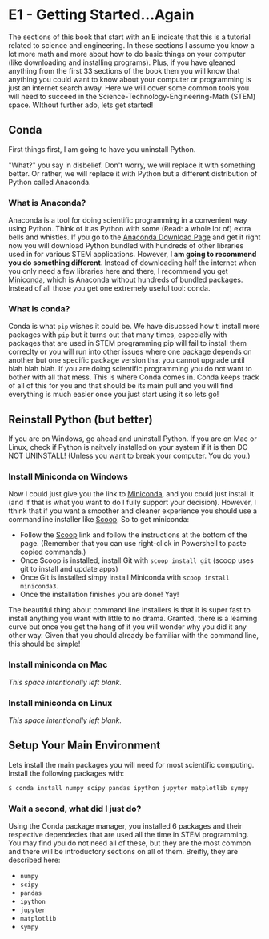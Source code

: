 # E1 - Getting Started...Again

<!--How much math should they know?-->

The sections of this book that start with an E indicate that this is a tutorial related to science and engineering. In these sections I assume you know a lot more math and more about how to do basic things on your computer (like downloading and installing programs). Plus, if you have gleaned anything from the first 33 sections of the book then you will know that anything you could want to know about your computer or programming is just an internet search away. Here we will cover some common tools you will need to succeed in the Science-Technology-Engineering-Math (STEM) space. WIthout further ado, lets get started!

## Conda

First things first, I am going to have you uninstall Python. 

"What?" you say in disbelief. Don't worry, we will replace it with something better. Or rather, we will replace it with Python but a different distribution of Python called Anaconda.

### What is Anaconda?

Anaconda is a tool for doing scientific programming in a convenient way using Python. Think of it as Python with some (Read: a whole lot of) extra bells and whistles. If you go to the [Anaconda Download Page](https://www.anaconda.com/products/individual) and get it right now you will download Python bundled with hundreds of other libraries used in for various STEM applications. However, **I am going to recommend you do something different**. Instead of downloading half the internet when you only need a few libraries here and there, I recommend you get [Miniconda](https://docs.conda.io/en/latest/miniconda.html#latest-miniconda-installer-links), which is Anaconda without hundreds of bundled packages. Instead of all those you get one extremely useful tool: conda.

### What is conda?

Conda is what `pip` wishes it could be. We have disucssed how ti install more packages with `pip` but it turns out that many times, especially with packages that are used in STEM programming pip will fail to install them correclty or you will run into other issues where one package depends on another but one specific package version that you cannot upgrade until blah blah blah. If you are doing scientific programming you do not want to bother with all that mess. This is where Conda comes in. Conda keeps track of all of this for you and that should be its main pull and you will find everything is much easier once you just start using it so lets go!

## Reinstall Python (but better)

If you are on Windows, go ahead and uninstall Python. If you are on Mac or Linux, check if Python is naitvely installed on your system if it is then DO NOT UNINSTALL! (Unless you want to break your computer. You do you.)

### Install Miniconda on Windows

Now I could just give you the link to [Miniconda](https://docs.conda.io/en/latest/miniconda.html#latest-miniconda-installer-links), and you could just install it (and if that is what you want to do I fully support your decision). However, I tthink that if you want a smoother and cleaner experience you should use a commandline installer like [Scoop](https://scoop.sh). So to get miniconda:

- Follow the [Scoop](https://scoop.sh) link and follow the instructions at the bottom of the page. (Remember that you can use right-click in Powershell to paste copied commands.)
- Once Scoop is installed, install Git with `scoop install git` (scoop uses git to install and update apps)
- Once Git is installed simpy install Miniconda with `scoop install miniconda3`.
- Once the installation finishes you are done! Yay!

The beautiful thing about command line installers is that it is super fast to install anything you want with little to no drama. Granted, there is a learning curve but once you get the hang of it you will wonder why you did it any other way. Given that you should already be familiar with the command line, this should be simple!

### Install miniconda on Mac

*This space intentionally left blank.*

### Install miniconda on Linux

*This space intentionally left blank.*

## Setup Your Main Environment

Lets install the main packages you will need for most scientific computing. Install the following packages with:

```bash
$ conda install numpy scipy pandas ipython jupyter matplotlib sympy
```

### Wait a second, what did I just do?

Using the Conda package manager, you installed 6 packages and their respective dependecies that are used all the time in STEM programming. You may find you do not need all of these, but they are the most common and there will be introductory sections on all of them. Breifly, they are described here:

- `numpy` 
- `scipy`
- `pandas`
- `ipython`
- `jupyter`
- `matplotlib`
- `sympy`

